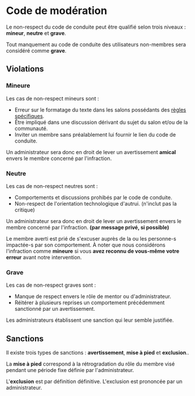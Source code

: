 # Code de modération
Le non-respect du code de conduite peut être qualifié selon trois niveaux : **mineur**, **neutre** et **grave**.

Tout manquement au code de conduite des utilisateurs non-membres sera considéré comme **grave**.

## Violations
### Mineure
Les cas de non-respect mineurs sont :
* Erreur sur le formatage du texte dans les salons possédants des [règles spécifiques](./README.md#règles-spécifiques-à-certain-salons).
* Être impliqué dans une discussion dérivant du sujet du salon et/ou de la communauté.
* Inviter un membre sans préalablement lui fournir le lien du code de conduite.

Un administrateur sera donc en droit de lever un avertissement **amical** envers le membre concerné par l'infraction.

### Neutre
Les cas de non-respect neutres sont :
* Comportements et discussions prohibés par le code de conduite.
* Non-respect de l'orientation technologique d'autrui. (n'inclut pas la critique)

Un administrateur sera donc en droit de lever un avertissement envers le membre concerné par l'infraction. **(par message privé, si possible)**

Le membre averti est prié de s'excuser auprès de la ou les personne-s impactée-s par son comportement. À noter que nous considérons l'infraction comme **mineure** si vous **avez reconnu de vous-même votre erreur** avant notre intervention.

### Grave
Les cas de non-respect graves sont :
* Manque de respect envers le rôle de mentor ou d'administrateur.
* Réitérer à plusieurs reprises un comportement précédemment sanctionné par un avertissement.

Les administrateurs établissent une sanction qui leur semble justifiée.

## Sanctions
Il existe trois types de sanctions : **avertissement**, **mise à pied** et **exclusion**..

La **mise à pied** correspond à la rétrogradation du rôle du membre visé pendant une période fixe définie par l'administrateur.

L'**exclusion** est par définition définitive. L'exclusion est prononcée par un administrateur.
